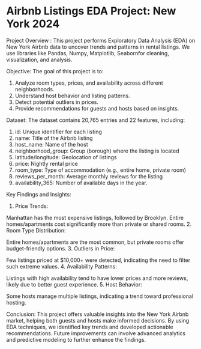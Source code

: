 # Airbnb Listings EDA Project: New York 2024

Project Overview : This project performs Exploratory Data Analysis (EDA) on New York Airbnb data to uncover trends and patterns in rental listings. We use libraries like Pandas, Numpy, Matplotlib, Seabornfor cleaning, visualization, and analysis.

Objective: 
The goal of this project is to:

1. Analyze room types, prices, and availability across different neighborhoods.
2. Understand host behavior and listing patterns.
3. Detect potential outliers in prices.
4. Provide recommendations for guests and hosts based on insights.

Dataset: The dataset contains 20,765 entries and 22 features, including:

1. id: Unique identifier for each listing
2. name: Title of the Airbnb listing
3. host_name: Name of the host
4. neighborhood_group: Group (borough) where the listing is located
5. latitude/longitude: Geolocation of listings
6. price: Nightly rental price
7. room_type: Type of accommodation (e.g., entire home, private room)
8. reviews_per_month: Average monthly reviews for the listing
9. availability_365: Number of available days in the year.

Key Findings and Insights:

1. Price Trends:

Manhattan has the most expensive listings, followed by Brooklyn.
Entire homes/apartments cost significantly more than private or shared rooms.
2. Room Type Distribution:

Entire homes/apartments are the most common, but private rooms offer budget-friendly options.
3. Outliers in Price:

Few listings priced at $10,000+ were detected, indicating the need to filter such extreme values.
4. Availability Patterns:

Listings with high availability tend to have lower prices and more reviews, likely due to better guest experience.
5. Host Behavior:

Some hosts manage multiple listings, indicating a trend toward professional hosting.

Conclusion:
 This project offers valuable insights into the New York Airbnb market, helping both guests and hosts make informed decisions. By using EDA techniques, we identified key trends and developed actionable recommendations. Future improvements can involve advanced analytics and predictive modeling to further enhance the findings.
